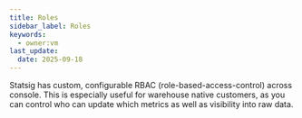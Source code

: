 ```yaml
---
title: Roles
sidebar_label: Roles
keywords:
  - owner:vm
last_update:
  date: 2025-09-18
---
```


Statsig has custom, configurable RBAC (role-based-access-control) across console. This is especially useful for warehouse native customers, as you can control who can update which metrics as well as visibility into raw data.

